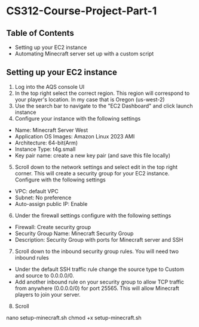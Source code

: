 # CS312-Course-Project-Part-1

## Table of Contents
* Setting up your EC2 instance
* Automating Minecraft server set up with a custom script

## Setting up your EC2 instance
1. Log into the AQS console UI
2. In the top right select the correct region. This region will correspond to your player's location. In my case that is Oregon (us-west-2)
3. Use the search bar to navigate to the "EC2 Dashboard" and click launch instance
4. Configure your instance with the following settings
  * Name: Minecraft Server West
  * Application OS Images: Amazon Linux 2023 AMI
  * Architecture: 64-bit(Arm)
  * Instance Type: t4g.small
  * Key pair name: create a new key pair (and save this file locally)
5. Scroll down to the network settings and select edit in the top right corner. This will create a security group for your EC2 instance. Configure with the following settings
  * VPC: default VPC
  * Subnet: No preference
  * Auto-assign public IP: Enable
6. Under the firewall settings configure with the following settings
  * Firewall: Create security group
  * Security Group Name: Minecraft Security Group
  * Description: Security Group with ports for Minecraft server and SSH
7. Scroll down to the inbound security group rules. You will need two inbound rules
  * Under the default SSH traffic rule change the source type to Custom and source to 0.0.0.0/0.
  * Add another inbound rule on your security group to allow TCP traffic from anywhere (0.0.0.0/0) for port 25565. This will allow Minecraft players to join your server.
8. Scroll


nano setup-minecraft.sh
chmod +x setup-minecraft.sh

